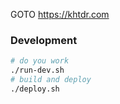 
GOTO https://khtdr.com

### Development

```sh
# do you work
./run-dev.sh
# build and deploy
./deploy.sh
```

